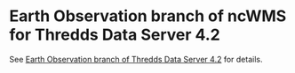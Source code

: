 # Earth Observation branch of ncWMS for Thredds Data Server 4.2

See [Earth Observation branch of Thredds Data Server 4.2](../tds42) for details.

